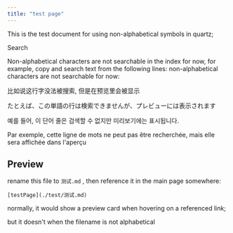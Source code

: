 ```yaml
---
title: "test page"
---
```


This is the test document for using non-alphabetical symbols in quartz;

Search 

Non-alphabetical characters are not searchable in the index for now, for example, copy and search text from the following lines: non-alphabetical characters are not searchable for now:


比如说这行字没法被搜索, 但是在预览里会被显示

たとえば、この単語の行は検索できませんが、プレビューには表示されます

예를 들어, 이 단어 줄은 검색할 수 없지만 미리보기에는 표시됩니다.

Par exemple, cette ligne de mots ne peut pas être recherchée, mais elle sera affichée dans l'aperçu 


## Preview

rename this file to `测试.md` , then reference it in the main page somewhere:

```
[testPage](./test/测试.md)
```


normally, it would show a preview card when hovering on a referenced link;

but it doesn't when the filename is not alphabetical
